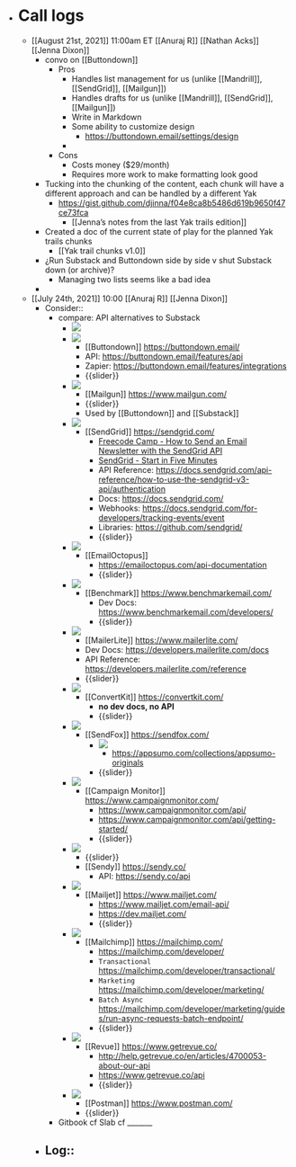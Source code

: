 - # Call logs
    - [[August 21st, 2021]] 11:00am ET [[Anuraj R]] [[Nathan Acks]] [[Jenna Dixon]]
        - convo on [[Buttondown]]
            - Pros
                - Handles list management for us (unlike [[Mandrill]], [[SendGrid]], [[Mailgun]])
                - Handles drafts for us (unlike [[Mandrill]], [[SendGrid]], [[Mailgun]])
                - Write in Markdown
                - Some ability to customize design
                    - https://buttondown.email/settings/design
                - 
            - Cons
                - Costs money ($29/month)
                - Requires more work to make formatting look good
        - Tucking into the chunking of the content, each chunk will have a different approach and can be handled by a different Yak
            - https://gist.github.com/djinna/f04e8ca8b5486d619b9650f47ce73fca
                - [[Jenna’s notes from the last Yak trails edition]]
        - Created a doc of the current state of play for the planned Yak trails chunks
            - [[Yak trail chunks v1.0]]
        - ¿Run Substack and Buttondown side by side v shut Substack down (or archive)?
            - Managing two lists seems like a bad idea
        - 
    - [[July 24th, 2021]] 10:00 [[Anuraj R]] [[Jenna Dixon]]
        - Consider::
            - compare: API alternatives to Substack
                - ![](https://firebasestorage.googleapis.com/v0/b/firescript-577a2.appspot.com/o/imgs%2Fapp%2FArtOfGig%2FyaiYfBVi6e.jpg?alt=media&token=928ce796-12c0-4024-b6bc-7eec87b7a878)
                - ![](https://firebasestorage.googleapis.com/v0/b/firescript-577a2.appspot.com/o/imgs%2Fapp%2FArtOfGig%2FacSnX551Se.jpg?alt=media&token=b53d4269-71e4-42d6-b6c1-b9856d19d19b)
                    - [[Buttondown]] https://buttondown.email/
                    - API: https://buttondown.email/features/api
                    - Zapier: https://buttondown.email/features/integrations
                    - {{slider}}
                - ![](https://firebasestorage.googleapis.com/v0/b/firescript-577a2.appspot.com/o/imgs%2Fapp%2FArtOfGig%2F-DPYdrhCIy.jpg?alt=media&token=0e8f738e-0c9f-4cb9-98df-8ead02b1b050)
                    - [[Mailgun]] https://www.mailgun.com/
                    - {{slider}}
                    - Used by [[Buttondown]] and [[Substack]]
                - ![](https://firebasestorage.googleapis.com/v0/b/firescript-577a2.appspot.com/o/imgs%2Fapp%2FArtOfGig%2Fj-izHgyJ-_.jpg?alt=media&token=f81e8041-6fc6-4e07-88d3-99ee21501493)
                    - [[SendGrid]] https://sendgrid.com/
                        - [Freecode Camp - How to Send an Email Newsletter with the SendGrid API](https://www.freecodecamp.org/news/send-email-newsletter-with-the-sendgrid-api/)
                        - [SendGrid - Start in Five Minutes](https://docs.sendgrid.com/for-developers/sending-email/api-getting-started)
                        - API Reference: https://docs.sendgrid.com/api-reference/how-to-use-the-sendgrid-v3-api/authentication
                        - Docs: https://docs.sendgrid.com/
                        - Webhooks: https://docs.sendgrid.com/for-developers/tracking-events/event
                        - Libraries: https://github.com/sendgrid/
                        - {{slider}}
                - ![](https://firebasestorage.googleapis.com/v0/b/firescript-577a2.appspot.com/o/imgs%2Fapp%2FArtOfGig%2FFeiijzs8Mc.jpg?alt=media&token=c2d8fa02-f37d-4585-b91a-f9245adac0bb)
                    - [[EmailOctopus]]
                        - https://emailoctopus.com/api-documentation
                        - {{slider}}
                - ![](https://firebasestorage.googleapis.com/v0/b/firescript-577a2.appspot.com/o/imgs%2Fapp%2FArtOfGig%2FMdxZ0kMmwg.jpg?alt=media&token=1e4036f2-3cff-415b-82c1-48a1c74d25f4)
                    - [[Benchmark]] https://www.benchmarkemail.com/
                        - Dev Docs: https://www.benchmarkemail.com/developers/
                        - {{slider}}
                - ![](https://firebasestorage.googleapis.com/v0/b/firescript-577a2.appspot.com/o/imgs%2Fapp%2FArtOfGig%2F4M3NWctWEA.jpg?alt=media&token=1cf3d68f-bf32-46b9-af95-d154b5a83694)
                    - [[MailerLite]] https://www.mailerlite.com/
                    - Dev Docs: https://developers.mailerlite.com/docs
                    - API Reference: https://developers.mailerlite.com/reference
                    - {{slider}}
                - ![](https://firebasestorage.googleapis.com/v0/b/firescript-577a2.appspot.com/o/imgs%2Fapp%2FArtOfGig%2FWjvv3XvT2u.jpg?alt=media&token=7feafaf6-4e11-45e1-9909-325dd7462c23)
                    - [[ConvertKit]] https://convertkit.com/
                        - __no dev docs, no API__
                        - {{slider}}
                - ![](https://firebasestorage.googleapis.com/v0/b/firescript-577a2.appspot.com/o/imgs%2Fapp%2FArtOfGig%2FQkwaCdJcUV.jpg?alt=media&token=756978f0-acb9-4373-be49-83095fed9d1e)
                    - [[SendFox]] https://sendfox.com/
                        - ![](https://firebasestorage.googleapis.com/v0/b/firescript-577a2.appspot.com/o/imgs%2Fapp%2FArtOfGig%2FP_SsEViwwJ.jpg?alt=media&token=491674d8-a9d9-497e-b59b-6b0404bc634d)
                            - https://appsumo.com/collections/appsumo-originals
                        - {{slider}}
                - ![](https://firebasestorage.googleapis.com/v0/b/firescript-577a2.appspot.com/o/imgs%2Fapp%2FArtOfGig%2Fiu3ogKZ8rF.jpg?alt=media&token=707ceecc-1ec8-4e88-9c64-034fc06273fd)
                    - [[Campaign Monitor]] https://www.campaignmonitor.com/
                        - https://www.campaignmonitor.com/api/
                        - https://www.campaignmonitor.com/api/getting-started/
                        - {{slider}}
                - ![](https://firebasestorage.googleapis.com/v0/b/firescript-577a2.appspot.com/o/imgs%2Fapp%2FArtOfGig%2FAImf8MGu98.jpg?alt=media&token=001bbb21-a324-4667-9682-5127b340c59f)
                    - {{slider}}
                    - [[Sendy]] https://sendy.co/
                        - API: https://sendy.co/api
                - ![](https://firebasestorage.googleapis.com/v0/b/firescript-577a2.appspot.com/o/imgs%2Fapp%2FArtOfGig%2Fj3l4rn8mxR.jpg?alt=media&token=304bdb6d-57b4-414b-8bad-3bdb1011c8dd)
                    - [[Mailjet]] https://www.mailjet.com/
                        - https://www.mailjet.com/email-api/
                        - https://dev.mailjet.com/
                        - {{slider}}
                - ![](https://firebasestorage.googleapis.com/v0/b/firescript-577a2.appspot.com/o/imgs%2Fapp%2FArtOfGig%2F8n1Jjd16t_.jpg?alt=media&token=0f0aa6c8-3e9b-4876-b977-aa6a125160d5)
                    - [[Mailchimp]] https://mailchimp.com/
                        - https://mailchimp.com/developer/
                        - `Transactional` https://mailchimp.com/developer/transactional/
                        - `Marketing` https://mailchimp.com/developer/marketing/
                        - `Batch Async` https://mailchimp.com/developer/marketing/guides/run-async-requests-batch-endpoint/
                        - {{slider}}
                - ![](https://firebasestorage.googleapis.com/v0/b/firescript-577a2.appspot.com/o/imgs%2Fapp%2FArtOfGig%2FGW78v-PZIf.jpg?alt=media&token=ac00b8b5-4514-4944-b33c-d86bf4f3bde6)
                    - [[Revue]] https://www.getrevue.co/
                        - http://help.getrevue.co/en/articles/4700053-about-our-api
                        - https://www.getrevue.co/api
                        - {{slider}}
                - ![](https://firebasestorage.googleapis.com/v0/b/firescript-577a2.appspot.com/o/imgs%2Fapp%2FArtOfGig%2F-RJasWfiZK.jpg?alt=media&token=e6369a29-d25f-4ca0-88e7-2af06c4a2a62)
                    - [[Postman]] https://www.postman.com/
                    - {{slider}}
            - Gitbook cf Slab cf _______
        - Log::
            - 

